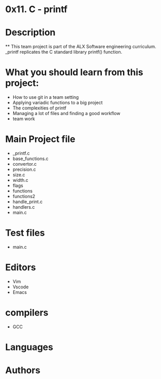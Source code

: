 # 0x11. C - printf

# Description

** This team project is part of the ALX Software engineering curriculum. _printf replicates the C standard  library printf() function.

# What you should learn from this project:

* How to use git in a team setting
* Applying variadic functions to a big project
* The complexities of printf
* Managing a lot of files and finding a good workflow
* team work

# Main Project file

* _printf.c
* base_functions.c
* convertor.c
* precision.c
* size.c
* width.c
* flags
* functions
* functions2
* handle_print.c
* handlers.c
* main.c

# Test files

* main.c

# Editors 

* Vim
* Vscode
* Emacs

# compilers

* GCC

# Languages

# Authors

